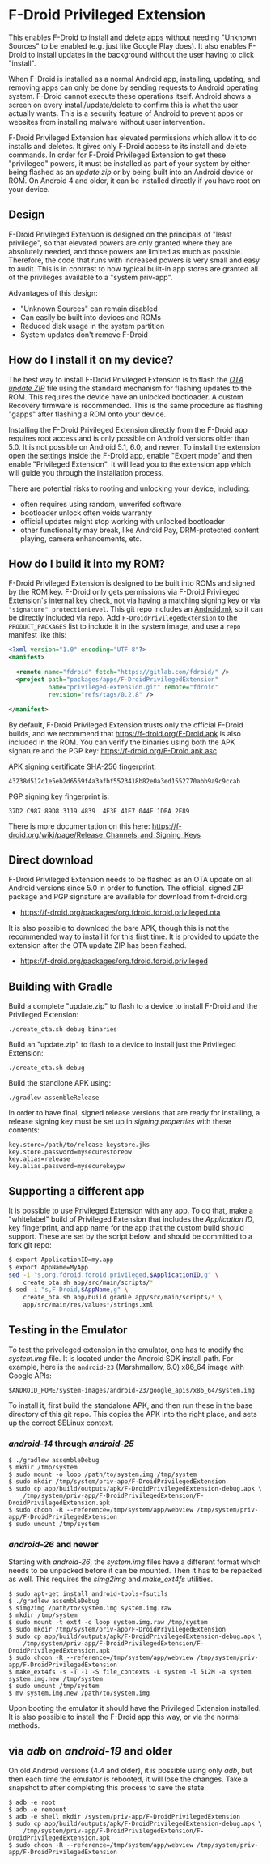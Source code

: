 # F-Droid Privileged Extension

This enables F-Droid to install and delete apps without needing "Unknown Sources" to be enabled (e.g. just like Google Play does).  It also enables F-Droid to install updates in the background without the user having to click "install".

When F-Droid is installed as a normal Android app, installing, updating, and removing apps can only be done by sending requests to Android operating system.  F-Droid cannot execute these operations itself.  Android shows a screen on every install/update/delete to confirm this is what the user actually wants.  This is a security feature of Android to prevent apps or websites from installing malware without user intervention.

F-Droid Privileged Extension has elevated permissions which allow it to do installs and deletes.  It gives only F-Droid access to its install and delete commands.  In order for F-Droid Privileged Extension to get these "privileged" powers, it must be installed as part of your system by either being flashed as an _update.zip_ or by being built into an Android device or ROM. On Android 4 and older, it can be installed directly if you have root on your device.


## Design

F-Droid Privileged Extension is designed on the principals of "least privilege", so that elevated powers are only granted where they are absolutely needed, and those powers are limited as much as possible.  Therefore, the code that runs with increased powers is very small and easy to audit.  This is in contrast to how typical built-in app stores are granted all of the privileges available to a "system priv-app". 

Advantages of this design:

* "Unknown Sources" can remain disabled
* Can easily be built into devices and ROMs
* Reduced disk usage in the system partition
* System updates don't remove F-Droid


## How do I install it on my device?

The best way to install F-Droid Privileged Extension is to flash the
[_OTA update ZIP_](https://f-droid.org/packages/org.fdroid.fdroid.privileged.ota)
file using the standard mechanism for flashing updates to the
ROM. This requires the device have an unlocked bootloader. A custom
Recovery firmware is recommended. This is the same procedure as
flashing "gapps" after flashing a ROM onto your device.

Installing the F-Droid Privileged Extension directly from the F-Droid app requires root access and is only possible on Android versions older than 5.0. It is not possible on Android 5.1, 6.0, and newer. To install the extension open the settings inside the F-Droid app, enable "Expert mode" and then enable "Privileged Extension". It will lead you to the extension app which will guide you through the installation process.

There are potential risks to rooting and unlocking your device, including:

* often requires using random, unverifed software
* bootloader unlock often voids warranty
* official updates might stop working with unlocked bootloader
* other functionality may break, like Android Pay, DRM-protected content playing, camera enhancements, etc.


## How do I build it into my ROM?

F-Droid Privileged Extension is designed to be built into ROMs and signed by the ROM key.  F-Droid only gets permissions via F-Droid Privileged Extension's internal key check, not via having a matching signing key or via `"signature" protectionLevel`.  This git repo includes an [Android.mk](https://gitlab.com/fdroid/privileged-extension/blob/master/app/src/main/Android.mk) so it can be directly included via `repo`.   Add `F-DroidPrivilegedExtension` to the `PRODUCT_PACKAGES` list to include it in the system image, and use a `repo` manifest like this:

```xml
<?xml version="1.0" encoding="UTF-8"?>
<manifest>

  <remote name="fdroid" fetch="https://gitlab.com/fdroid/" />
  <project path="packages/apps/F-DroidPrivilegedExtension"
           name="privileged-extension.git" remote="fdroid"
           revision="refs/tags/0.2.8" />

</manifest>
```

By default, F-Droid Privileged Extension trusts only the official F-Droid builds, and we recommend that https://f-droid.org/F-Droid.apk is also included in the ROM. You can verify the binaries using both the APK signature and the PGP key: https://f-droid.org/F-Droid.apk.asc

APK signing certificate SHA-256 fingerprint:
```
43238d512c1e5eb2d6569f4a3afbf5523418b82e0a3ed1552770abb9a9c9ccab
```

PGP signing key fingerprint is:
```
37D2 C987 89D8 3119 4839  4E3E 41E7 044E 1DBA 2E89
```

There is more documentation on this here:
https://f-droid.org/wiki/page/Release_Channels_and_Signing_Keys


## Direct download

F-Droid Privileged Extension needs to be flashed as an OTA update on
all Android versions since 5.0 in order to function.  The official,
signed ZIP package and PGP signature are available for download from
f-droid.org:

* https://f-droid.org/packages/org.fdroid.fdroid.privileged.ota

It is also possible to download the bare APK, though this is not the
recommended way to install it for this first time.  It is provided to
update the extension after the OTA update ZIP has been flashed.

* https://f-droid.org/packages/org.fdroid.fdroid.privileged


## Building with Gradle

Build a complete "update.zip" to flash to a device to install F-Droid and the Privileged Extension:

    ./create_ota.sh debug binaries

Build an "update.zip" to flash to a device to install just the Privileged Extension:

    ./create_ota.sh debug

Build the standlone APK using:

    ./gradlew assembleRelease

In order to have final, signed release versions that are ready for installing, a release signing key must be set up in _signing.properties_ with these contents:

    key.store=/path/to/release-keystore.jks
    key.store.password=mysecurestorepw
    key.alias=release
    key.alias.password=mysecurekeypw


## Supporting a different app

It is possible to use Privileged Extension with any app.  To do that,
make a "whitelabel" build of Privileged Extension that includes the
_Application ID_, key fingerprint, and app name for the app that the
custom build should support.  These are set by the script below, and
should be committed to a fork git repo:

```bash
$ export ApplicationID=my.app
$ export AppName=MyApp
sed -i "s,org.fdroid.fdroid.privileged,$ApplicationID,g" \
    create_ota.sh app/src/main/scripts/*
$ sed -i "s,F-Droid,$AppName,g" \
    create_ota.sh app/build.gradle app/src/main/scripts/* \
    app/src/main/res/values*/strings.xml
```


## Testing in the Emulator

To test the priveleged extension in the emulator, one has to modify
the _system.img_ file. It is located under the Android SDK install
path.  For example, here is the `android-23` (Marshmallow, 6.0) x86_64
image with Google APIs:

```
$ANDROID_HOME/system-images/android-23/google_apis/x86_64/system.img
```

To install it, first build the standalone APK, and then run these in
the base directory of this git repo.  This copies the APK into the
right place, and sets up the correct SELinux context.

### _android-14_ through _android-25_

```console
$ ./gradlew assembleDebug
$ mkdir /tmp/system
$ sudo mount -o loop /path/to/system.img /tmp/system
$ sudo mkdir /tmp/system/priv-app/F-DroidPrivilegedExtension
$ sudo cp app/build/outputs/apk/F-DroidPrivilegedExtension-debug.apk \
    /tmp/system/priv-app/F-DroidPrivilegedExtension/F-DroidPrivilegedExtension.apk
$ sudo chcon -R --reference=/tmp/system/app/webview /tmp/system/priv-app/F-DroidPrivilegedExtension
$ sudo umount /tmp/system
```

### _android-26_ and newer

Starting with _android-26_, the _system.img_ files have a different
format which needs to be unpacked before it can be mounted.  Then it
has to be repacked as well.  This requires the _simg2img_ and
_make_ext4fs_ utilities.

```console
$ sudo apt-get install android-tools-fsutils
$ ./gradlew assembleDebug
$ simg2img /path/to/system.img system.img.raw
$ mkdir /tmp/system
$ sudo mount -t ext4 -o loop system.img.raw /tmp/system
$ sudo mkdir /tmp/system/priv-app/F-DroidPrivilegedExtension
$ sudo cp app/build/outputs/apk/F-DroidPrivilegedExtension-debug.apk \
    /tmp/system/priv-app/F-DroidPrivilegedExtension/F-DroidPrivilegedExtension.apk
$ sudo chcon -R --reference=/tmp/system/app/webview /tmp/system/priv-app/F-DroidPrivilegedExtension
$ make_ext4fs -s -T -1 -S file_contexts -L system -l 512M -a system system.img.new /tmp/system
$ sudo umount /tmp/system
$ mv system.img.new /path/to/system.img
```

Upon booting the emulator it should have the Privileged Extension
installed.  It is also possible to install the F-Droid app this way,
or via the normal methods.


## via _adb_ on _android-19_ and older

On old Android versions (4.4 and older), it is possible using only
_adb_, but then each time the emulator is rebooted, it will lose the
changes.  Take a snapshot to after completing this process to save the
state.

```console
$ adb -e root
$ adb -e remount
$ adb -e shell mkdir /system/priv-app/F-DroidPrivilegedExtension
$ sudo cp app/build/outputs/apk/F-DroidPrivilegedExtension-debug.apk \
    /tmp/system/priv-app/F-DroidPrivilegedExtension/F-DroidPrivilegedExtension.apk
$ sudo chcon -R --reference=/tmp/system/app/webview /tmp/system/priv-app/F-DroidPrivilegedExtension
```

